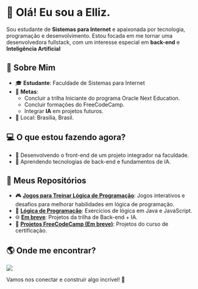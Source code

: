 # 👋 Olá! Eu sou a Elliz.

Sou estudante de <b>Sistemas para Internet</b> e apaixonada por tecnologia, programação e desenvolvimento. Estou focada em me tornar uma desenvolvedora fullstack, com um interesse especial em <b>back-end</b> e <b>Inteligência Artificial</b></p>


## 🌟 Sobre Mim
- 🎓 **Estudante**: Faculdade de Sistemas para Internet
- 🚀 **Metas**:
  - Concluir a trilha Iniciante do programa Oracle Next Education.
  - Concluir formações do FreeCodeCamp.
  - Integrar **IA** em projetos futuros.
- 📍 Local: Brasília, Brasil.

## 💻 O que estou fazendo agora?
- 🔧 Desenvolvendo o front-end de um projeto integrador na faculdade.
- 🌱 Aprendendo tecnologias de back-end e fundamentos de IA.

## 📂 Meus Repositórios
- 🎮 **[Jogos para Treinar Lógica de Programação](https://github.com/elliz01/jogos-de-logica)**: Jogos interativos e desafios para melhorar habilidades em lógica de programação.
- 📝 **[Lógica de Programação](https://github.com/elliz01/logica-de-programacao)**: Exercícios de lógica em Java e JavaScript.
- 🌐 **[Em breve](https://github.com/seuusuario/oracle-one-projects)**: Projetos da trilha de Back-end + IA.
- 🚀 **[Projetos FreeCodeCamp (Em breve)](https://github.com/seuusuario/freecodecamp-certification-projects)**: Projetos do curso de certificação.

## 🌎 Onde me encontrar?
<div>
<a href="https://www.linkedin.com/in/ellizabeth-severo" target="_blank"><img loading="lazy" src="https://img.shields.io/badge/-LinkedIn-%230077B5?style=for-the-badge&logo=linkedin&logoColor=white" target="_blank"></a>   
</div>

Vamos nos conectar e construir algo incrível! 🚀
